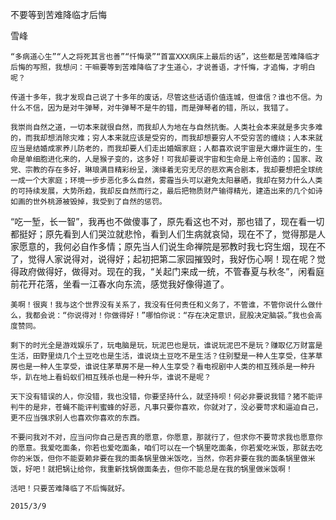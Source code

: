 不要等到苦难降临才后悔

雪峰


    “多病道心生”“人之将死其言也善”“忏悔录”“首富XXX病床上最后的话”，这些都是苦难降临才后悔的写照，我想问：干嘛要等到苦难降临了才生道心，才说善语，才忏悔，才追悔，才明白呢？

    传道十多年，我才发现自己说了十多年的废话，尽管这些话语价值连城，但谁信？谁也不信。为什么不信，因为是对牛弹琴，对牛弹琴不是牛的错，而是弹琴者的错，所以，我错了。

    我崇尚自然之道，一切本来就很自然，而我却人为地在与自然抗衡。人类社会本来就是多灾多难的，而我却想消除灾难；穷人本来就应该是受穷的，而我却想要穷人不受穷苦的缠绕；人本来就应当是结婚成家养儿防老的，而我却要人们走出婚姻家庭；人都喜欢说宇宙是大爆炸诞生的，生命是单细胞进化来的，人是猴子变的，这多好！可我却要说宇宙和生命是上帝创造的；国家、政党、宗教的存在多好，琳琅满目精彩纷呈，演绎着无穷无尽的悲欢离合剧本，我却要想把全球统一成一个大家庭；环境一步步恶化多么自然，雾霾当头可以避免太阳暴晒，我却在努力什么人类的可持续发展，大势所趋，我却反自然而行之，最后把物质财产输得精光，建造出来的几个如诗如画的世外桃源被毁掉，我受到了自然的惩罚。

   “吃一堑，长一智”，我再也不做傻事了，原先看这也不对，那也错了，现在看一切都挺好；原先看到人们哭泣就悲怜，看到人们生病就哀恸，现在不了，觉得那是人家愿意的，我何必自作多情；原先当人们说生命禅院是邪教时我七窍生烟，现在不了，觉得人家说得对，说得好；起初把第二家园摧毁时，我好伤心啊！现在呢？觉得政府做得好，做得对。现在的我，“关起门来成一统，不管春夏与秋冬”，闲看庭前花开花落，坐看一江春水向东流，感觉我好像得道了。

    美啊！很爽！我与这个世界没有关系了，我没有任何责任和义务了，不管谁，不管你说什么做什么，我都会说：“你说得对！你做得好！”哪怕你说：“存在决定意识，屁股决定脑袋。”我也会高度赞同。

    剩下的时光全是游戏娱乐了，玩电脑是玩，玩泥巴也是玩，谁说玩泥巴不是玩？赚取亿万财富是生活，田野里烧几个土豆吃也是生活，谁说烧土豆吃不是生活？住别墅是一种人生享受，住茅草房也是一种人生享受，谁说住茅草房不是一种人生享受？看电视剧中人类的相互残杀是一种升华，趴在地上看蚂蚁们相互残杀也是一种升华，谁说不是呢？

    天下没有错误的人，你没错，我也没错，你要坚持什么，就坚持呗！何必非要说我错？猪不能评判牛的是非，苍蝇不能评判蜜蜂的好恶，凡事只要你喜欢，你就对了，没必要苛求和逼迫自己，更不应当强求别人也喜欢你喜欢的东西。

    不要问我对不对，应当问你自己是否真的愿意，你愿意，那就行了，但求你不要苛求我也愿意你的愿意。我爱吃面条，你若也爱吃面条，咱们可以在一个锅里吃面条，你若爱吃米饭，那就去吃你的米饭，但你不能耍赖非要在我的面条锅里做米饭吃，当然，你若非要在我的面条锅里做米饭，好吧！就把锅让给你，我重新找锅做面条去，但你不能总是在我的锅里做米饭啊！

    活吧！只要苦难降临了不后悔就好。

    2015/3/9



